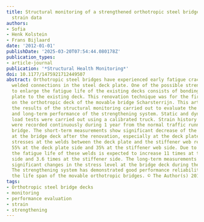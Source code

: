 ```yaml
---
title: Structural monitoring of a strengthened orthotropic steel bridge deck using
  strain data
authors:
- Sofia
- Henk Kolstein
- Frans Bijlaard
date: '2012-01-01'
publishDate: '2025-03-20T07:54:44.080178Z'
publication_types:
- article-journal
publication: '*Structural Health Monitoring*'
doi: 10.1177/1475921712449507
abstract: Orthotropic steel bridges have experienced early fatigue cracks at several
  welded connections in the steel deck plate. One of the possible strengthening systems
  to enlarge the fatigue life of the existing decks consists of bonding a second steel
  plate to the existing deck. This renovation technique was for the first time applied
  on the orthotropic deck of the movable bridge Scharsterrijn. This article describes
  the results of the structural monitoring carried out to evaluate the short-term
  and long-term performance of the strengthening system. Static and dynamic controlled
  load tests were carried out using a calibrated truck. Strain history measurements
  were recorded continuously during 1 year from the normal traffic running on the
  bridge. The short-term measurements show significant decrease of the stress level
  at the bridge deck after the renovation, especially at the deck plate details. The
  stresses at the welds between the deck plate and the stiffener web reduce approximately
  55% at the deck plate side and 35% at the stiffener web side. Due to this reduction,
  the fatigue life of these welds is expected to increase 11 times at the deck plate
  side and 3.6 times at the stiffener side. The long-term measurements do not show
  significant changes in the stress level at the bridge deck during the year of monitoring.
  The strengthening system has demonstrated good performance reliability to prolong
  the life span of the movable orthotropic bridges. © The Author(s) 2012.
tags:
- Orthotropic steel bridge decks
- monitoring
- performance evaluation
- strain
- strengthening
---
```

